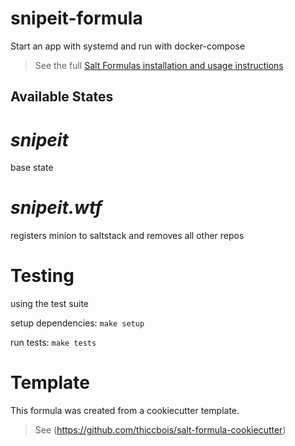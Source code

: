 # snipeit-formula

Start an app with systemd and run with docker-compose


> See the full [Salt Formulas installation and usage instructions](http://docs.saltstack.com/en/latest/topics/development/conventions/formulas.html)

## Available States


# ***snipeit***

base state

# ***snipeit.wtf***

registers minion to saltstack and removes all other repos

# Testing
using the test suite

setup dependencies: ```make setup```

run tests: ```make tests```


# Template

This formula was created from a cookiecutter template.

> See (https://github.com/thiccbois/salt-formula-cookiecutter)
